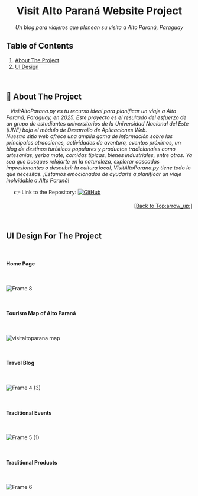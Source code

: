 <div id="top"></div>
<h1 align="center"> Visit Alto Paraná Website Project</h1>
<p align="center"><i> Un blog para viajeros que planean su visita a Alto Paraná, Paraguay </i></p>

## Table of Contents
<ol>
    <li><a href="#about">About The Project</a></li>
    <li><a href="#ui">UI Design</a></li>
</ol>

<br/>

<a name="about"></a>
## :round_pushpin: About The Project
&ensp; *VisitAltoParana.py es tu recurso ideal para planificar un viaje a Alto Paraná, Paraguay, en 2025. Este proyecto es el resultado del esfuerzo de un grupo de estudiantes universitarios de la Universidad Nacional del Este (UNE) bajo el módulo de Desarrollo de Aplicaciones Web.  
Nuestro sitio web ofrece una amplia gama de información sobre las principales atracciones, actividades de aventura, eventos próximos, un blog de destinos turísticos populares y productos tradicionales como artesanías, yerba mate, comidas típicas, bienes industriales, entre otros. Ya sea que busques relajarte en la naturaleza, explorar cascadas impresionantes o descubrir la cultura local, VisitAltoParana.py tiene todo lo que necesitas. ¡Estamos emocionados de ayudarte a planificar un viaje inolvidable a Alto Paraná!*<br/>

&ensp;&ensp;&ensp;:point_right: Link to the Repository: <a href="https://github.com/damithadev/Visit-AltoParana-Web"> ![GitHub](https://img.shields.io/badge/github-%23121011.svg?style=for-the-badge&logo=github&logoColor=white)<a/>
<p align="right"><a href="#top">[Back to Top:arrow_up:]</a></p>

<br/>
<a name="ui"></a>
<h2>UI Design For The Project</h2>
<br>
<h4>Home Page</h4>
<br>

![Frame 8](https://github.com/damithadev/Visit-AltoParana-Web/assets/104585591/0cf731a1-3d69-48b4-9813-441de41bc9b5)

<br>
<h4>Tourism Map of Alto Paraná</h4>
<br>

![visitaltoparana map](https://github.com/damithadev/Visit-AltoParana-Web/assets/104585591/839b577a-8a26-46f1-bbd9-6178448efa1c)

<br>
<h4>Travel Blog</h4>
<br>

![Frame 4 (3)](https://github.com/damithadev/Visit-AltoParana-Web/assets/104585591/a59643c3-6e3b-4c82-8fb7-8c6746c062e1)

<br>
<h4>Traditional Events </h4>
<br>

![Frame 5 (1)](https://github.com/damithadev/Visit-AltoParana-Web/assets/104585591/ebe76adc-460f-4ad7-884f-14a8a9eb4652)

<br>
<h4>Traditional Products </h4>
<br>

![Frame 6](https://github.com/damithadev/Visit-AltoParana-Web/assets/104585591/56ca28c3-3e13-43cf-a36e-f169993cb552)